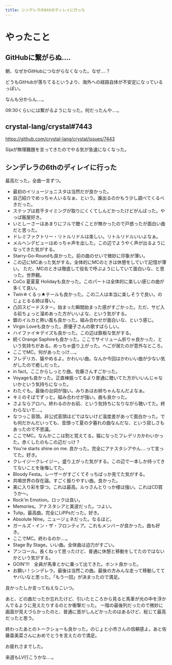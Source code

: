 ```yaml
---
title: シンデレラの6thのディレイに行った
---
```


# やったこと

## GitHubに繋がらぬ‥‥

朝、なぜかGitHubにつながらなくなった。なぜ‥‥？

どうもGitHubが落ちてるというより、海外への経路自体が不安定になっているっぽい。

なんも分からん‥‥。

09:30くらいには繋がるようになった。何だったんや‥‥。

## crystal-lang/crystal#7443

https://github.com/crystal-lang/crystal/issues/7443

Sijaが無理難題を言ってきたのでやる気が急速になくなった。

## シンデレラの6thのディレイに行った

最高だった。全曲一言ずつ。

- 最初のイリュージョニスタは当然だが良かった。
- 自己紹介でめっちゃ人いるなぁ、という。誰出るのかもう少し調べてくるべきだった。
- ステップは若干タイミングが取りにくくてしんどかったけどがんばった。やっぱ飯屋好き。
- いとしーさーはあまりにフルで聴くことが無かったので戸惑ったが面白い曲だと思った。
- ドレミファクトリー・リトルリドルは楽しい。リトルリドルいいよなぁ。
- メルヘンデビューはめっちゃ声を出した。この辺でようやく声が出るようになってきた気がする。
- Starry-Go-Roundも良かった。前の曲のせいで微妙に印象が薄い。
- この辺にMCあった気がする。全体的にMCのときは休憩をしていて記憶が薄い。
  ただ、MCのときは徹底して役名で呼ぶようにしていて面白いな、と思った。世界観。
- CoCo 夏夏夏 Holidayも良かった。このパートは全体的に楽しい感じの曲が多くて良い。
- Twin☆くるっ★テールも良かった。この二人は本当に楽しそうで良い。のじょとるる姉は尊い。
- 凸凹スピードスター。始まった瞬間始まった感がすごかった。ただ、サビ入る前ちょっと溜めあった方がいいよな、という気がする。
- 銀のイルカと熱い風も良かった。組み合わせが面白いな、という感じ。
- Virgin Loveも良かった。原優子さんの歌すばらしい。
- ハイファイ☆デイズも良かった。この辺は鉄板な気がする。
- 続くOrange Saphireも良かった。ここでサイリューム折りゃ良かった、という気持ちがある。めっちゃ盛り上がった。へごが居たのが意外なところ。
- ここでMC。何があったっけ‥‥。
- フレデリカ、猫やめるよ。かわいい曲。なんか今回はかわいい曲が少ない気がしたので癒しだった。
- in fact。ここからしっとり曲。佐藤さんすごかった。
- Voyageも良かった。正直棒振ってるより普通に聴いてた方がいいんじゃないかという気持ちになった。
- わたぐも。最後の台詞が強い。みりあはお姉ちゃんなんだよなぁ。
- キミのそばでずっと。組み合わせが強い。曲も良かった。
- さよならアロハ。終わるのかお前、という気持ちになりながら聴いてた。終わらないで‥‥。
- なつっこ音頭。非公式音頭ほどではないけど温度差があって面白かった。でも何だかんだいっても、音頭って夏の夕暮れの曲なんだな、という寂しさもあったので不思議。
- ここでMC。なんかここは割と覚えてる。猫になったフレデリカかわいかった。赤くしたのもこの辺だっけ？
- You're starts shine on me. 良かった。完全にアナスタシアやん‥‥って言ってた。好き。
- クレイジークレイジー。盛り上がった気がする。この辺で一本しか持ってきてないことを後悔してた。
- Bloody Festa。レーザーがすごくてそっちばっか見てた気がする。
- 共鳴世界の存在論。すごく振りやすい曲。良かった。
- 美に入り彩を穿つ。これは最高。ルゥさんとりっか様は強い。これはCD買うか〜。
- Rock'in Emotion。ロックは良い。
- Memories。アナスタシアと美波だった。つよい。
- Tulip。最高曲。完全にLiPPsだった。好き。
- Absolute NIne。ニュージェネだった。なるほど。
- ガールズ・イン・ザ・フロンティア。これもメンバーが良かった。曲も好き。
- ここでMC。終わるのか‥‥。
- Stage By Stage。いい曲。全体曲は迫力がすごい。
- アンコール。長くねって思ったけど、普通に休憩と移動をしてたのではないかという気がする。
- GOIN'!!!　全員が馬車とかに乗って出てきた。ホント良かった。
- お願い！シンデレラ。最後は当然この曲。最後の方みんな走って移動しててヤバいなと思った。「もう一回」が決まったので満足。

良かったしか言ってねえなこいつ。

あと、どの曲だったか忘れたけど、引いたところから見ると馬車が光の中を浮かんでるように見えたりするのとか衝撃だった。
一階の最後列だったので微妙に画面が見えづらかったのと、普通に首がしんどかったのはあるけど、総じて最高だったと思う。

終わったあとのトークショーも良かった。のじょと小市さんの信頼感よ。あと佐藤亜美菜さんにおめでとうを言えたので満足。

お疲れさまでした。

来週もLV行こうかな‥‥。
